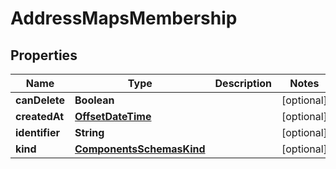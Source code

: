# AddressMapsMembership

## Properties
Name | Type | Description | Notes
------------ | ------------- | ------------- | -------------
**canDelete** | **Boolean** |  |  [optional]
**createdAt** | [**OffsetDateTime**](OffsetDateTime.md) |  |  [optional]
**identifier** | **String** |  |  [optional]
**kind** | [**ComponentsSchemasKind**](ComponentsSchemasKind.md) |  |  [optional]
